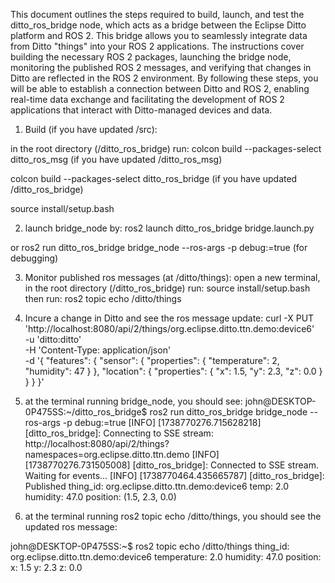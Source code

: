 This document outlines the steps required to build, launch, and test the ditto_ros_bridge node, which acts as a bridge between the Eclipse Ditto platform and ROS 2.  This bridge allows you to seamlessly integrate data from Ditto "things" into your ROS 2 applications.  The instructions cover building the necessary ROS 2 packages, launching the bridge node, monitoring the published ROS 2 messages, and verifying that changes in Ditto are reflected in the ROS 2 environment.  By following these steps, you will be able to establish a connection between Ditto and ROS 2, enabling real-time data exchange and facilitating the development of ROS 2 applications that interact with Ditto-managed devices and data.

1. Build (if you have updated /src):

in the root directory (/ditto_ros_bridge) run:
colcon build --packages-select ditto_ros_msg (if you have updated /ditto_ros_msg)

colcon build --packages-select ditto_ros_bridge (if you have updated /ditto_ros_bridge)

source install/setup.bash

2. launch bridge_node by:
ros2 launch ditto_ros_bridge bridge.launch.py

or ros2 run ditto_ros_bridge bridge_node --ros-args -p debug:=true (for debugging)

3. Monitor published ros messages (at /ditto/things):
open a new terminal, in the root directory (/ditto_ros_bridge) run: source install/setup.bash 
then run: ros2 topic echo /ditto/things

4. Incure a change in Ditto and see the ros message update: curl -X PUT 'http://localhost:8080/api/2/things/org.eclipse.ditto.ttn.demo:device6' \
  -u 'ditto:ditto' \
  -H 'Content-Type: application/json' \
  -d '{
    "features": {
      "sensor": {
        "properties": {
          "temperature": 2,
          "humidity": 47
        }
      },
      "location": {
        "properties": {
          "x": 1.5,
          "y": 2.3,
          "z": 0.0
        }
      }
    }
  }'

5. at the terminal running bridge_node, you should see:
john@DESKTOP-0P475SS:~/ditto_ros_bridge$ ros2 run ditto_ros_bridge bridge_node --ros-args -p debug:=true
[INFO] [1738770276.715628218] [ditto_ros_bridge]: Connecting to SSE stream: http://localhost:8080/api/2/things?namespaces=org.eclipse.ditto.ttn.demo
[INFO] [1738770276.731505008] [ditto_ros_bridge]: Connected to SSE stream. Waiting for events...
[INFO] [1738770464.435665787] [ditto_ros_bridge]: Published thing_id: org.eclipse.ditto.ttn.demo:device6 temp: 2.0 humidity: 47.0 position: (1.5, 2.3, 0.0)

6. at the terminal running ros2 topic echo /ditto/things, you should see the updated ros message:

john@DESKTOP-0P475SS:~$ ros2 topic echo /ditto/things
thing_id: org.eclipse.ditto.ttn.demo:device6
temperature: 2.0
humidity: 47.0
position:
  x: 1.5
  y: 2.3
  z: 0.0